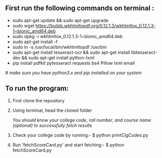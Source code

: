 ## First run the following commands on terminal : 

* sudo apt-get update && sudo apt-get upgrade
* sudo wget https://builds.wkhtmltopdf.org/0.12.1.3/wkhtmltox_0.12.1.3-1~bionic_amd64.deb
* sudo dpkg -i wkhtmltox_0.12.1.3-1~bionic_amd64.deb
* sudo apt-get install -f
* sudo ln -s /usr/local/bin/wkhtmltopdf /usr/bin
* sudo apt-get install tesseract-ocr && sudo apt-get install libtesseract-dev && sudo apt-get install python-lxml
* pip install pdfkit pytesseract requests bs4 Pillow lxml email


_# make sure you have python3.x and pip installed on your system_

## To run the program:

1. First clone the repository
2. Using terminal, head the cloned folder

   _You should know your college code, roll number, and course name (optional) to successfully fetch results_ 
3. Check your college code by running:- $ python printClgCodes.py
4. Run 'fetchScoreCard.py' and start fetching:- $ python fetchScoreCard.py



